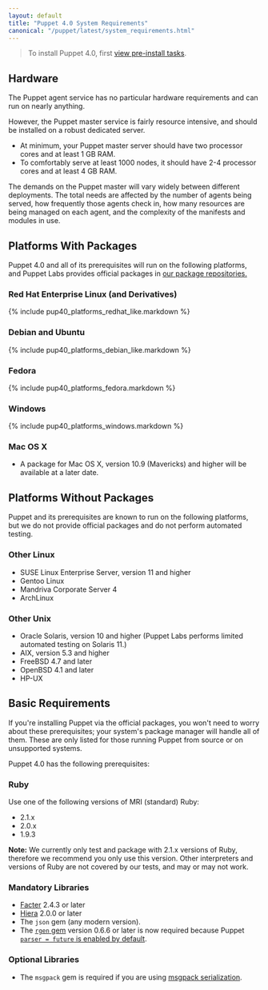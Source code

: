 ```yaml
---
layout: default
title: "Puppet 4.0 System Requirements"
canonical: "/puppet/latest/system_requirements.html"
---
```


> To install Puppet 4.0, first [view pre-install tasks](/pre_install.html).

Hardware
-----

The Puppet agent service has no particular hardware requirements and can run on nearly anything.

However, the Puppet master service is fairly resource intensive, and should be installed on a robust dedicated server.

* At minimum, your Puppet master server should have two processor cores and at least 1 GB RAM.
* To comfortably serve at least 1000 nodes, it should have 2-4 processor cores and at least 4 GB RAM.

The demands on the Puppet master will vary widely between different deployments. The total needs are affected by the number of agents being served, how frequently those agents check in, how many resources are being managed on each agent, and the complexity of the manifests and modules in use.

Platforms With Packages
-----

Puppet 4.0 and all of its prerequisites will run on the following platforms, and Puppet Labs provides official packages in [our package repositories.](/guides/puppetlabs_package_repositories.html)

### Red Hat Enterprise Linux (and Derivatives)

{% include pup40_platforms_redhat_like.markdown %}

### Debian and Ubuntu

{% include pup40_platforms_debian_like.markdown %}

### Fedora

{% include pup40_platforms_fedora.markdown %}

### Windows

{% include pup40_platforms_windows.markdown %}

### Mac OS X

- A package for Mac OS X, version 10.9 (Mavericks) and higher will be available at a later date.

Platforms Without Packages
-----

Puppet and its prerequisites are known to run on the following platforms, but we do not provide official packages and do not perform automated testing.

### Other Linux

- SUSE Linux Enterprise Server, version 11 and higher
- Gentoo Linux
- Mandriva Corporate Server 4
- ArchLinux

### Other Unix

- Oracle Solaris, version 10 and higher (Puppet Labs performs limited automated testing on Solaris 11.)
- AIX, version 5.3 and higher
- FreeBSD 4.7 and later
- OpenBSD 4.1 and later
- HP-UX

Basic Requirements
-----

If you're installing Puppet via the official packages, you won't need to worry about these prerequisites; your system's package manager will handle all of them. These are only listed for those running Puppet from source or on unsupported systems.

Puppet 4.0 has the following prerequisites:

### Ruby

Use one of the following versions of MRI (standard) Ruby:

* 2.1.x
* 2.0.x
* 1.9.3

**Note:** We currently only test and package with 2.1.x versions of Ruby, therefore we recommend you only use this version. Other interpreters and versions of Ruby are not covered by our tests, and may or may not work.

### Mandatory Libraries

- [Facter](http://www.puppetlabs.com/puppet/related-projects/facter/) 2.4.3 or later
- [Hiera](/hiera/latest/) 2.0.0 or later
- The `json` gem (any modern version).
- The [`rgen` gem](http://ruby-gen.org/downloads) version 0.6.6 or later is now required because Puppet [ `parser = future` is enabled by default](./lang_updating_manifests.html).

### Optional Libraries

- The `msgpack` gem is required if you are using [msgpack serialization](./experiments_msgpack.html).
